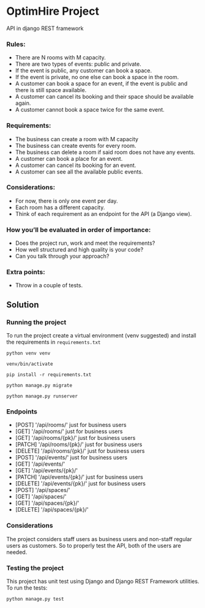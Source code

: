 # OptimHire Project
API in django REST framework
### Rules:
- There are N rooms with M capacity.
- There are two types of events: public and private.
- If the event is public, any customer can book a space.
- If the event is private, no one else can book a space in the room.
- A customer can book a space for an event, if the event is public and there is still space
available.
- A customer can cancel its booking and their space should be available again.
- A customer cannot book a space twice for the same event.
### Requirements:
- The business can create a room with M capacity
- The business can create events for every room.
- The business can delete a room if said room does not have any events.
- A customer can book a place for an event.
- A customer can cancel its booking for an event.
- A customer can see all the available public events.
### Considerations:
- For now, there is only one event per day.
- Each room has a different capacity.
- Think of each requirement as an endpoint for the API (a Django view).
### How you’ll be evaluated in order of importance:
- Does the project run, work and meet the requirements?
- How well structured and high quality is your code?
- Can you talk through your approach?
### Extra points:
- Throw in a couple of tests.
## Solution
### Running the project
To run the project create a virtual environment (venv suggested) and install the requirements in `requirements.txt`

`python venv venv`

`venv/bin/activate`

`pip install -r requirements.txt`

`python manage.py migrate`

`python manage.py runserver`

### Endpoints
- [POST] '/api/rooms/' just for business users
- [GET] '/api/rooms/' just for business users
- [GET] '/api/rooms/{pk}/' just for business users
- [PATCH] '/api/rooms/{pk}/' just for business users
- [DELETE] '/api/rooms/{pk}/' just for business users
- [POST] '/api/events/' just for business users
- [GET] '/api/events/'
- [GET] '/api/events/{pk}/'
- [PATCH] '/api/events/{pk}/' just for business users
- [DELETE] '/api/events/{pk}/' just for business users
- [POST] '/api/spaces/'
- [GET] '/api/spaces/'
- [GET] '/api/spaces/{pk}/'
- [DELETE] '/api/spaces/{pk}/'
### Considerations
The project considers staff users as business users and non-staff regular users
as customers. So to properly test the API, both of the users are needed.

### Testing the project
This project has unit test using Django and Django REST Framework utilities. To run the tests:

`python manage.py test`